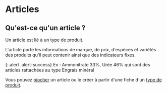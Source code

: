 # Articles 

## Qu'est-ce qu'un article ? 

Un article est lié à un type de produit.

L'article porte les informations de marque, de prix, d'espèces et variétés des produits qu'il peut contenir ainsi que des indicateurs fixes.

{:.alert .alert-success}
Ex  : Ammonitrate 33%, Urée 46% qui sont des articles rattachées au type Engrais minéral

Vous pouvez [piocher](/backend/product_nature_variants/pick) un article ou le créer à partir d'une fiche d'un  [type de produit](backend/product_natures).